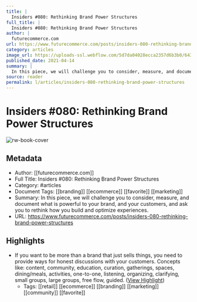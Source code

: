 ```yaml
---
title: |
  Insiders #080: Rethinking Brand Power Structures
full_title: |
  Insiders #080: Rethinking Brand Power Structures
author: |
  futurecommerce.com
url: https://www.futurecommerce.com/posts/insiders-080-rethinking-brand-power-structures
category: articles
image_url: https://uploads-ssl.webflow.com/5d7da04028ecca2357d6b3b0/6430df148b0b8b7da3adc636_2.png
published_date: 2021-04-14
summary: |
  In this piece, we will challenge you to consider, measure, and document what is powerful to your brand, and your customers, and ask you to rethink how you build and optimize experiences.
source: reader
permalink: l/articles/insiders-080-rethinking-brand-power-structures
---
```

# Insiders #080: Rethinking Brand Power Structures

![rw-book-cover](https://uploads-ssl.webflow.com/5d7da04028ecca2357d6b3b0/6430df148b0b8b7da3adc636_2.png)

## Metadata
- Author: [[futurecommerce.com]]
- Full Title: Insiders #080: Rethinking Brand Power Structures
- Category: #articles
- Document Tags: [[branding]] [[ecommerce]] [[favorite]] [[marketing]] 
- Summary: In this piece, we will challenge you to consider, measure, and document what is powerful to your brand, and your customers, and ask you to rethink how you build and optimize experiences.
- URL: https://www.futurecommerce.com/posts/insiders-080-rethinking-brand-power-structures

## Highlights
- If you want to be more than a brand that just sells things, you need to provide ways for honest discussions with your customers. Concepts like: content, community, education, curation, gatherings, spaces, dining/meals, activities, one-to-one, listening, organizing, clarifying, small groups, large groups, free flow, guided. ([View Highlight](https://read.readwise.io/read/01h52e9gzphyvyvwydn4av1rtd))
    - Tags: [[retail]] [[ecommerce]] [[branding]] [[marketing]] [[community]] [[favorite]] 


